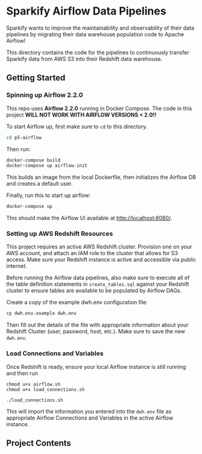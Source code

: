 # Sparkify Airflow Data Pipelines

Sparkify wants to improve the maintainability and observability of their data pipelines by migrating their data warehouse population code to Apache Airflow!

This directory contains the code for the pipelines to continuously transfer Sparkify data from AWS S3 into their Redshift data warehouse. 

## Getting Started

### Spinning up Airflow 2.2.0

This repo uses **Airflow 2.2.0** running in Docker Compose. The code in this project **WILL NOT WORK WITH AIRFLOW VERSIONS < 2.0!!**

To start Airflow up, first make sure to `cd` to this directory.  
```bash
cd p5-airflow
```
Then run:
```bash
docker-compose build
docker-compose up airflow-init
```
This builds an image from the local Dockerfile, then initializes the Airflow DB and creates a default user. 

Finally, run this to start up airflow:
```bash
docker-compose up
```

This should make the Airflow UI available at <http://localhost:8080/>.

### Setting up AWS Redshift Resources

This project requires an active AWS Redshift cluster. Provision one on your AWS account, and attach an IAM role to the cluster that allows for S3 access. Make sure your Redshift instance is active and accessible via public internet. 

Before running the Airflow data pipelines, also make sure to execute all of the table definition statements in `create_tables.sql` against your Redshift cluster to ensure tables are available to be populated by Airflow DAGs. 

Create a copy of the example dwh.env configuration file: 
```bash
cp dwh.env.example dwh.env
```
Then fill out the details of the file with appropriate information about your Redshift Cluster (user, password, host, etc.). Make sure to save the new `dwh.env`. 

### Load Connections and Variables

Once Redshift is ready, ensure your local Airflow instance is still running and then run 
```
chmod u+x airflow.sh
chmod u+x load_connections.sh

./load_connections.sh
```

This will import the information you entered into the `dwh.env` file as appropriate Airflow Connections and Variables in the active Airflow instance. 

## Project Contents

